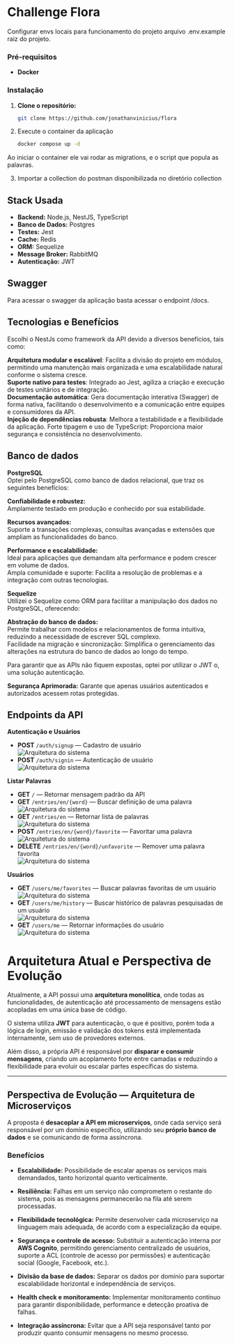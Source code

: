 # Challenge Flora

Configurar envs locais para funcionamento do projeto arquivo .env.example raiz do projeto.

### Pré-requisitos

- **Docker**

### Instalação

1. **Clone o repositório:**

   ```bash
   git clone https://github.com/jonathanvinicius/flora
   ```


2. Execute o container da aplicação
  
   ```bash
   docker compose up -d
   ```
 Ao iniciar o container ele vai rodar as migrations, e o script que popula as palavras.

3. Importar a collection do postman disponibilizada no diretório collection

## Stack Usada

- **Backend:** Node.js, NestJS, TypeScript
- **Banco de Dados:** Postgres
- **Testes:** Jest
- **Cache:** Redis
- **ORM:** Sequelize
- **Message Broker:** RabbitMQ
- **Autenticação:** JWT

## Swagger

Para acessar o swagger da aplicação basta acessar o endpoint /docs.

## Tecnologias e Benefícios

Escolhi o NestJs como framework da API devido a diversos benefícios, tais como:

**Arquitetura modular e escalável**:
Facilita a divisão do projeto em módulos, permitindo uma manutenção mais organizada e uma escalabilidade natural conforme o sistema cresce. <br>
**Suporte nativo para testes**:
Integrado ao Jest, agiliza a criação e execução de testes unitários e de integração.<br>
**Documentação automática**:
Gera documentação interativa (Swagger) de forma nativa, facilitando o desenvolvimento e a comunicação entre equipes e consumidores da API.<br>
**Injeção de dependências robusta**:
Melhora a testabilidade e a flexibilidade da aplicação.
Forte tipagem e uso de TypeScript:
Proporciona maior segurança e consistência no desenvolvimento.

## Banco de dados

**PostgreSQL**<br>
Optei pelo PostgreSQL como banco de dados relacional, que traz os seguintes benefícios:

**Confiabilidade e robustez:** <br>
Amplamente testado em produção e conhecido por sua estabilidade. <br>

**Recursos avançados:** <br>
Suporte a transações complexas, consultas avançadas e extensões que ampliam as funcionalidades do banco. <br>

**Performance e escalabilidade:** <br>
Ideal para aplicações que demandam alta performance e podem crescer em volume de dados. <br>
Ampla comunidade e suporte:
Facilita a resolução de problemas e a integração com outras tecnologias.

**Sequelize** <br>
Utilizei o Sequelize como ORM para facilitar a manipulação dos dados no PostgreSQL, oferecendo:

**Abstração do banco de dados:**<br>
Permite trabalhar com modelos e relacionamentos de forma intuitiva, reduzindo a necessidade de escrever SQL complexo.<br>
Facilidade na migração e sincronização:
Simplifica o gerenciamento das alterações na estrutura do banco de dados ao longo do tempo.



Para garantir que as APIs não fiquem expostas, optei por utilizar o JWT o, uma solução autenticação.<br>

**Segurança Aprimorada:** Garante que apenas usuários autenticados e autorizados acessem rotas protegidas.<br>

## Endpoints da API

**Autenticação e Usuários**<br>
- **POST** `/auth/signup` — Cadastro de usuário <br>
![Arquitetura do sistema](./architecture/create-user_.jpg)
- **POST** `/auth/signin` — Autenticação de usuário<br>
![Arquitetura do sistema](./architecture/authentication_user.jpg)

**Listar Palavras**<br>

- **GET** `/` — Retornar mensagem padrão da API  
- **GET** `/entries/en/{word}` — Buscar definição de uma palavra  
![Arquitetura do sistema](./architecture/return_word_definition.jpg)  
- **GET** `/entries/en` — Retornar lista de palavras  
![Arquitetura do sistema](./architecture/word_favorite.jpg)  
- **POST** `/entries/en/{word}/favorite` — Favoritar uma palavra  
![Arquitetura do sistema](./architecture/save-word-favorite.jpg)  
- **DELETE** `/entries/en/{word}/unfavorite` — Remover uma palavra favorita  
![Arquitetura do sistema](./architecture/remove-word-favorite.jpg)  

**Usuários**
- **GET** `/users/me/favorites` — Buscar palavras favoritas de um usuário  
![Arquitetura do sistema](./architecture/return-word-favorites.jpg)  
- **GET** `/users/me/history` — Buscar histórico de palavras pesquisadas de um usuário  
![Arquitetura do sistema](./architecture/word_history.jpg)  
- **GET** `/users/me` — Retornar informações do usuário  
![Arquitetura do sistema](./architecture/profile_user.jpg)  

# Arquitetura Atual e Perspectiva de Evolução

Atualmente, a API possui uma **arquitetura monolítica**, onde todas as funcionalidades, de autenticação até processamento de mensagens estão acopladas em uma única base de código.  

O sistema utiliza **JWT** para autenticação, o que é positivo, porém toda a lógica de login, emissão e validação dos tokens está implementada internamente, sem uso de provedores externos.  

Além disso, a própria API é responsável por **disparar e consumir mensagens**, criando um acoplamento forte entre camadas e reduzindo a flexibilidade para evoluir ou escalar partes específicas do sistema.  

---

## Perspectiva de Evolução — Arquitetura de Microserviços
A proposta é **desacoplar a API em microserviços**, onde cada serviço será responsável por um domínio específico, utilizando seu **próprio banco de dados** e se comunicando de forma assíncrona.  

### Benefícios 
- **Escalabilidade:** Possibilidade de escalar apenas os serviços mais demandados, tanto horizontal quanto verticalmente.  
- **Resiliência:** Falhas em um serviço não comprometem o restante do sistema, pois as mensagens permanecerão na fila até serem processadas.  
- **Flexibilidade tecnológica:** Permite desenvolver cada microserviço na linguagem mais adequada, de acordo com a especialização da equipe.  
- **Segurança e controle de acesso:** Substituir a autenticação interna por **AWS Cognito**, permitindo gerenciamento centralizado de usuários, suporte a ACL (controle de acesso por permissões) e autenticação social (Google, Facebook, etc.).  


- **Divisão da base de dados:** Separar os dados por domínio para suportar escalabilidade horizontal e independência de serviços.  
- **Health check e monitoramento:** Implementar monitoramento contínuo para garantir disponibilidade, performance e detecção proativa de falhas.  
- **Integração assíncrona:** Evitar que a API seja responsável tanto por produzir quanto consumir mensagens no mesmo processo.  

<br>

